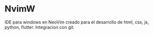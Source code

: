 # NvimW
IDE para windows en NeoVim creado para el desarrollo de html, css, js, python, flutter. Integracion con git.
